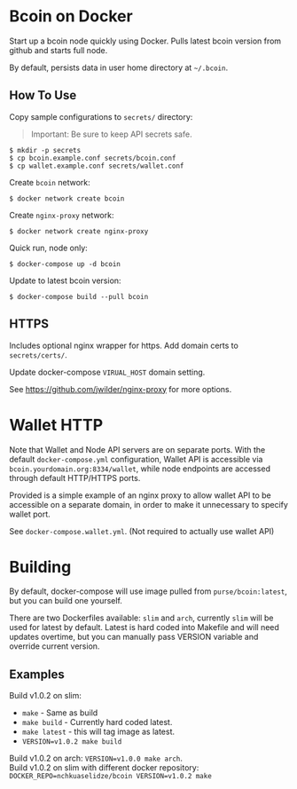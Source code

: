 Bcoin on Docker
=====

Start up a bcoin node quickly using Docker.
Pulls latest bcoin version from github and starts full node.

By default, persists data in user home directory at `~/.bcoin`.

How To Use
----

Copy sample configurations to `secrets/` directory:
>Important: Be sure to keep API secrets safe.
```
$ mkdir -p secrets
$ cp bcoin.example.conf secrets/bcoin.conf
$ cp wallet.example.conf secrets/wallet.conf
```

Create `bcoin` network:
```
$ docker network create bcoin
```

Create `nginx-proxy` network:
```
$ docker network create nginx-proxy
```

Quick run, node only:
```
$ docker-compose up -d bcoin
```

Update to latest bcoin version:
```
$ docker-compose build --pull bcoin
```

HTTPS
----
Includes optional nginx wrapper for https. Add domain certs to `secrets/certs/`.

Update docker-compose `VIRUAL_HOST` domain setting.

See https://github.com/jwilder/nginx-proxy for more options.

# Wallet HTTP
Note that Wallet and Node API servers are on separate ports.
With the default `docker-compose.yml` configuration, Wallet API is accessible via `bcoin.yourdomain.org:8334/wallet`, while node endpoints are accessed through default HTTP/HTTPS ports.

Provided is a simple example of an nginx proxy to allow wallet API to be accessible
on a separate domain, in order to make it unnecessary to specify wallet port.

See `docker-compose.wallet.yml`. (Not required to actually use wallet API)

# Building

By default, docker-compose will use image pulled from `purse/bcoin:latest`, but you can build
one yourself.

There are two Dockerfiles available: `slim` and `arch`, currently `slim` will be used for latest by default.
Latest is hard coded into Makefile and will need updates overtime, but you can manually pass VERSION variable
and override current version.

## Examples
Build v1.0.2 on slim:
  - `make` - Same as build
  - `make build` - Currently hard coded latest.
  - `make latest` - this will tag image as latest.
  - `VERSION=v1.0.2 make build`

Build v1.0.2 on arch: `VERSION=v1.0.0 make arch`.  
Build v1.0.2 on slim with different docker repository:
  `DOCKER_REPO=nchkuaselidze/bcoin VERSION=v1.0.2 make`

